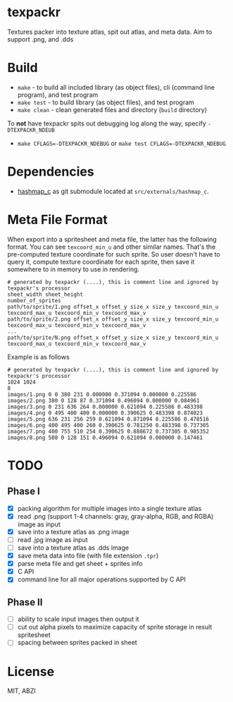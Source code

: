 # texpackr
Textures packer into texture atlas, spit out atlas, and meta data. Aim to support .png, and .dds

# Build

* `make` - to build all included library (as object files), cli (command line program), and test program
* `make test` - to build library (as object files), and test program
* `make clean` - clean generated files and directory (`build` directory)

To **not** have texpackr spits out debugging log along the way, specify `-DTEXPACKR_NDEUB`

* `make CFLAGS=-DTEXPACKR_NDEBUG` or `make test CFLAGS=-DTEXPACKR_NDEBUG`

# Dependencies

* [hashmap_c](https://github.com/haxpor/hashmap_c) as git submodule located at `src/externals/hashmap_c`.

# Meta File Format

When export into a spritesheet and meta file, the latter has the following format.
You can see `texcoord_min_u` and other similar names. That's the pre-computed texture coordinate for such sprite. So user doesn't have to query it, compute texture coordinate for each sprite, then save it somewhere to in memory to use in rendering.

```
# generated by texpackr (....), this is comment line and ignored by texpackr's processor
sheet_width sheet_height
number_of_sprites
path/to/sprite/1.png offset_x offset_y size_x size_y texcoord_min_u texcoord_max_u texcoord_min_v texcoord_max_v
path/to/sprite/2.png offset_x offset_y size_x size_y texcoord_min_u texcoord_max_u texcoord_min_v texcoord_max_v
...
path/to/sprite/N.png offset_x offset_y size_x size_y texcoord_min_u texcoord_max_u texcoord_min_v texcoord_max_v
```

Example is as follows

```
# generated by texpackr (....), this is comment line and ignored by texpackr's processor
1024 1024
8
images/1.png 0 0 380 231 0.000000 0.371094 0.000000 0.225586
images/2.png 380 0 128 87 0.371094 0.496094 0.000000 0.084961
images/3.png 0 231 636 264 0.000000 0.621094 0.225586 0.483398
images/4.png 0 495 400 400 0.000000 0.390625 0.483398 0.874023
images/5.png 636 231 256 259 0.621094 0.871094 0.225586 0.478516
images/6.png 400 495 400 260 0.390625 0.781250 0.483398 0.737305
images/7.png 400 755 510 254 0.390625 0.888672 0.737305 0.985352
images/8.png 508 0 128 151 0.496094 0.621094 0.000000 0.147461
```

# TODO

## Phase I
- [x] packing algorithm for multiple images into a single texture atlas
- [x] read .png (support 1-4 channels: gray, gray-alpha, RGB, and RGBA) image as input
- [x] save into a texture atlas as .png image
- [ ] read .jpg image as input
- [ ] save into a texture atlas as .dds image
- [x] save meta data into file (with file extension `.tpr`)
- [x] parse meta file and get sheet + sprites info
- [x] C API
- [x] command line for all major operations supported by C API

## Phase II
- [ ] ability to scale input images then output it
- [ ] cut out alpha pixels to maximize capacity of sprite storage in result spritesheet
- [ ] spacing between sprites packed in sheet

# License
MIT, ABZI

